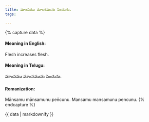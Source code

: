 ```yaml
---
title: మాంసము మాంసమును పెంచును.
tags:

---
```


{% capture data %}
#### Meaning in English:
Flesh increases flesh.

#### Meaning in Telugu:
మాంసము మాంసమును పెంచును.

#### Romanization:
Mānsamu mānsamunu pen̄cunu.
Mansamu mansamunu pencunu.
{% endcapture %}

{{ data | markdownify }}

